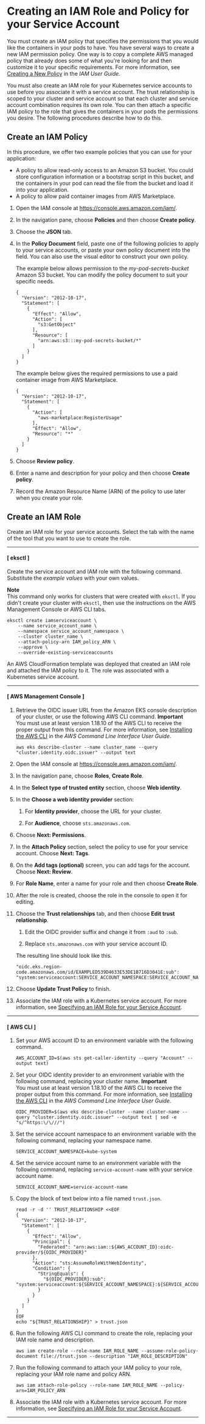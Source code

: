# Creating an IAM Role and Policy for your Service Account<a name="create-service-account-iam-policy-and-role"></a>

You must create an IAM policy that specifies the permissions that you would like the containers in your pods to have\. You have several ways to create a new IAM permission policy\. One way is to copy a complete AWS managed policy that already does some of what you're looking for and then customize it to your specific requirements\. For more information, see [Creating a New Policy](https://docs.aws.amazon.com/IAM/latest/UserGuide/access_policies_create.html) in the *IAM User Guide*\.

You must also create an IAM role for your Kubernetes service accounts to use before you associate it with a service account\. The trust relationship is scoped to your cluster and service account so that each cluster and service account combination requires its own role\. You can then attach a specific IAM policy to the role that gives the containers in your pods the permissions you desire\. The following procedures describe how to do this\.

## Create an IAM Policy<a name="create-service-account-iam-policy"></a>

In this procedure, we offer two example policies that you can use for your application:
+ A policy to allow read\-only access to an Amazon S3 bucket\. You could store configuration information or a bootstrap script in this bucket, and the containers in your pod can read the file from the bucket and load it into your application\.
+ A policy to allow paid container images from AWS Marketplace\.

1. Open the IAM console at [https://console\.aws\.amazon\.com/iam/](https://console.aws.amazon.com/iam/)\.

1. In the navigation pane, choose **Policies** and then choose **Create policy**\. 

1. Choose the **JSON** tab\.

1. In the **Policy Document** field, paste one of the following policies to apply to your service accounts, or paste your own policy document into the field\. You can also use the visual editor to construct your own policy\.

   The example below allows permission to the *my\-pod\-secrets\-bucket* Amazon S3 bucket\. You can modify the policy document to suit your specific needs\.

   ```
   {
     "Version": "2012-10-17",
     "Statement": [
       {
         "Effect": "Allow",
         "Action": [
           "s3:GetObject"
         ],
         "Resource": [
           "arn:aws:s3:::my-pod-secrets-bucket/*"
         ]
       }
     ]
   }
   ```

   The example below gives the required permissions to use a paid container image from AWS Marketplace\.

   ```
   {
     "Version": "2012-10-17",
     "Statement": [
       {
         "Action": [
           "aws-marketplace:RegisterUsage"
         ],
         "Effect": "Allow",
         "Resource": "*"
       }
     ]
   }
   ```

1. Choose **Review policy**\.

1. Enter a name and description for your policy and then choose **Create policy**\.

1. Record the Amazon Resource Name \(ARN\) of the policy to use later when you create your role\.

## Create an IAM Role<a name="create-service-account-iam-role"></a>

Create an IAM role for your service accounts\. Select the tab with the name of the tool that you want to use to create the role\.

------
#### [ eksctl ]

Create the service account and IAM role with the following command\. Substitute the *example values* with your own values\.

**Note**  
This command only works for clusters that were created with `eksctl`\. If you didn't create your cluster with `eksctl`, then use the instructions on the AWS Management Console or AWS CLI tabs\.

```
eksctl create iamserviceaccount \
    --name service_account_name \
    --namespace service_account_namespace \
    --cluster cluster_name \
    --attach-policy-arn IAM_policy_ARN \
    --approve \
    --override-existing-serviceaccounts
```

An AWS CloudFormation template was deployed that created an IAM role and attached the IAM policy to it\. The role was associated with a Kubernetes service account\.

------
#### [ AWS Management Console ]

1. Retrieve the OIDC issuer URL from the Amazon EKS console description of your cluster, or use the following AWS CLI command\.
**Important**  
You must use at least version 1\.18\.10 of the AWS CLI to receive the proper output from this command\. For more information, see [Installing the AWS CLI](https://docs.aws.amazon.com/cli/latest/userguide/cli-chap-install.html) in the *AWS Command Line Interface User Guide*\.

   ```
   aws eks describe-cluster --name cluster_name --query "cluster.identity.oidc.issuer" --output text
   ```

1. Open the IAM console at [https://console\.aws\.amazon\.com/iam/](https://console.aws.amazon.com/iam/)\.

1. In the navigation pane, choose **Roles**, **Create Role**\. 

1. In the **Select type of trusted entity** section, choose **Web identity**\.

1. In the **Choose a web identity provider** section:

   1. For **Identity provider**, choose the URL for your cluster\.

   1. For **Audience**, choose `sts.amazonaws.com`\.

1. Choose **Next: Permissions**\.

1. In the **Attach Policy** section, select the policy to use for your service account\. Choose **Next: Tags**\.

1. On the **Add tags \(optional\)** screen, you can add tags for the account\. Choose **Next: Review**\.

1. For **Role Name**, enter a name for your role and then choose **Create Role**\.

1. After the role is created, choose the role in the console to open it for editing\.

1. Choose the **Trust relationships** tab, and then choose **Edit trust relationship**\.

   1. Edit the OIDC provider suffix and change it from `:aud` to `:sub`\.

   1. Replace `sts.amazonaws.com` with your service account ID\.

   The resulting line should look like this\.

   ```
   "oidc.eks.region-code.amazonaws.com/id/EXAMPLED539D4633E53DE1B716D3041E:sub": "system:serviceaccount:SERVICE_ACCOUNT_NAMESPACE:SERVICE_ACCOUNT_NAME"
   ```

1. Choose **Update Trust Policy** to finish\.

1. Associate the IAM role with a Kubernetes service account\. For more information, see [Specifying an IAM Role for your Service Account](specify-service-account-role.md)\.

------
#### [ AWS CLI ]

1. Set your AWS account ID to an environment variable with the following command\.

   ```
   AWS_ACCOUNT_ID=$(aws sts get-caller-identity --query "Account" --output text)
   ```

1. Set your OIDC identity provider to an environment variable with the following command, replacing your cluster name\.
**Important**  
You must use at least version 1\.18\.10 of the AWS CLI to receive the proper output from this command\. For more information, see [Installing the AWS CLI](https://docs.aws.amazon.com/cli/latest/userguide/cli-chap-install.html) in the *AWS Command Line Interface User Guide*\.

   ```
   OIDC_PROVIDER=$(aws eks describe-cluster --name cluster-name --query "cluster.identity.oidc.issuer" --output text | sed -e "s/^https:\/\///")
   ```

1. Set the service account namespace to an environment variable with the following command, replacing your namespace name\.

   ```
   SERVICE_ACCOUNT_NAMESPACE=kube-system
   ```

1. Set the service account name to an environment variable with the following command, replacing `service-account-name` with your service account name\.

   ```
   SERVICE_ACCOUNT_NAME=service-account-name
   ```

1. Copy the block of text below into a file named `trust.json`\.

   ```
   read -r -d '' TRUST_RELATIONSHIP <<EOF
   {
     "Version": "2012-10-17",
     "Statement": [
       {
         "Effect": "Allow",
         "Principal": {
           "Federated": "arn:aws:iam::${AWS_ACCOUNT_ID}:oidc-provider/${OIDC_PROVIDER}"
         },
         "Action": "sts:AssumeRoleWithWebIdentity",
         "Condition": {
           "StringEquals": {
             "${OIDC_PROVIDER}:sub": "system:serviceaccount:${SERVICE_ACCOUNT_NAMESPACE}:${SERVICE_ACCOUNT_NAME}"
           }
         }
       }
     ]
   }
   EOF
   echo "${TRUST_RELATIONSHIP}" > trust.json
   ```

1. Run the following AWS CLI command to create the role, replacing your IAM role name and description\.

   ```
   aws iam create-role --role-name IAM_ROLE_NAME --assume-role-policy-document file://trust.json --description "IAM_ROLE_DESCRIPTION"
   ```

1. Run the following command to attach your IAM policy to your role, replacing your IAM role name and policy ARN\.

   ```
   aws iam attach-role-policy --role-name IAM_ROLE_NAME --policy-arn=IAM_POLICY_ARN
   ```

1. Associate the IAM role with a Kubernetes service account\. For more information, see [Specifying an IAM Role for your Service Account](specify-service-account-role.md)\.

------